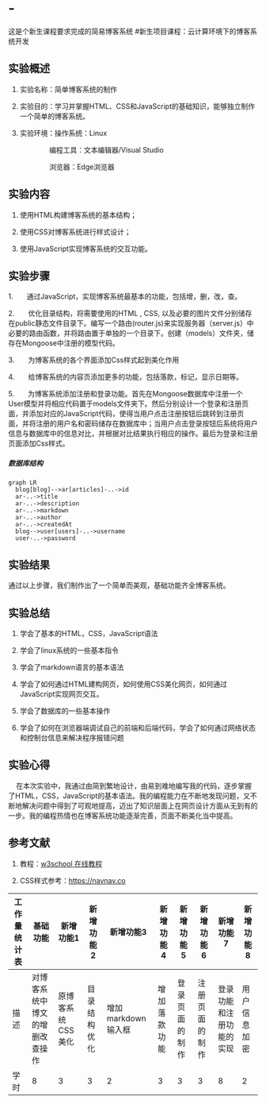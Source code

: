 # -
这是个新生课程要求完成的简易博客系统
#新生项目课程：云计算环境下的博客系统开发
## 实验概述

1. 实验名称：简单博客系统的制作
  
2. 实验目的：学习并掌握HTML、CSS和JavaScript的基础知识，能够独立制作一个简单的博客系统。
  
3. 实验环境：操作系统：Linux
  

                     编程工具：文本编辑器/Visual Studio

                     浏览器：Edge浏览器

## 实验内容

1. 使用HTML构建博客系统的基本结构；
  
2. 使用CSS对博客系统进行样式设计；
  
3. 使用JavaScript实现博客系统的交互功能。
  

## 实验步骤

1.       通过JavaScript，实现博客系统最基本的功能，包括增，删，改，查。

2.       优化目录结构，将需要使用的HTML , CSS, 以及必要的图片文件分别储存在public静态文件目录下。编写一个路由(router.js)来实现服务器（server.js）中必要的路由函数，并将路由置于单独的一个目录下。创建（models）文件夹，储存在Mongoose中注册的模型代码。

3.       为博客系统的各个界面添加Css样式起到美化作用

4.       给博客系统的内容页添加更多的功能，包括落款，标记，显示日期等。

5.       为博客系统添加注册和登录功能。首先在Mongoose数据库中注册一个User模型并将相应代码置于models文件夹下。然后分别设计一个登录和注册页面，并添加对应的JavaScript代码，使得当用户点击注册按钮后跳转到注册页面，并将注册的用户名和密码储存在数据库中；当用户点击登录按钮后系统将用户信息与数据库中的信息对比，并根据对比结果执行相应的操作。最后为登录和注册页面添加Css样式。

##### 数据库结构
```mermaid
graph LR
  blog[blog]-->ar[articles]-..->id
  ar-..->title
  ar-..->description
  ar-..->markdown
  ar-..->author
  ar-..->createdAt
  blog-->user[users]-..->username
  user-..->password
  ```

## 实验结果

通过以上步骤，我们制作出了一个简单而美观，基础功能齐全博客系统。

## 实验总结

1. 学会了基本的HTML，CSS，JavaScript语法
  
2. 学会了linux系统的一些基本指令
  
3. 学会了markdown语言的基本语法
  
4. 学会了如何通过HTML建构网页，如何使用CSS美化网页，如何通过JavaScript实现网页交互。
  
5. 学会了数据库的一些基本操作
  
6. 学会了如何在浏览器端调试自己的前端和后端代码，学会了如何通过网络状态和控制台信息来解决程序报错问题
  

## 实验心得

    在本次实验中，我通过由简到繁地设计，由易到难地编写我的代码，逐步掌握了HTML，CSS，JavaScript的基本语法。我的编程能力在不断地发现问题，又不断地解决问题中得到了可观地提高，迈出了知识层面上在网页设计方面从无到有的一步。我的编程热情也在博客系统功能逐渐完善，页面不断美化当中提高。

## 参考文献

1. 教程：[w3school 在线教程](https://www.w3school.com.cn/)
  
2. CSS样式参考：https://navnav.co
  

| 工作量统计表 | 基础功能 | 新增功能1 | 新增功能2 | 新增功能3 | 新增功能4 | 新增功能5 | 新增功能6 | 新增功能7 | 新增功能8 |
| --- | --- | --- | --- | --- | --- | --- | --- | --- | --- |
| 描述  | 对博客系统中博文的增删改查操作 | 原博客系统CSS美化 | 目录结构优化 | 增加markdown输入框 | 增加落款功能 | 登录页面的制作 | 注册页面的制作 | 登录功能和注册功能的实现 | 用户信息加密 |
| 学时  | 8   | 3   | 3   | 2   | 3   | 3   | 3   | 8   | 2   |
